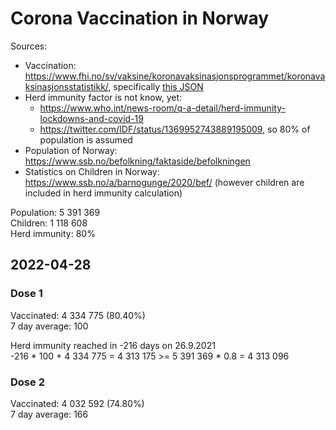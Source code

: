 # Corona Vaccination in Norway

Sources:

- Vaccination: <https://www.fhi.no/sv/vaksine/koronavaksinasjonsprogrammet/koronavaksinasjonsstatistikk/>, specifically [this JSON](https://www.fhi.no/api/chartdata/api/99119)
- Herd immunity factor is not know, yet:
  - <https://www.who.int/news-room/q-a-detail/herd-immunity-lockdowns-and-covid-19>
  - <https://twitter.com/IDF/status/1369952743889195009>, so 80% of population is assumed
- Population of Norway: <https://www.ssb.no/befolkning/faktaside/befolkningen>
- Statistics on Children in Norway: https://www.ssb.no/a/barnogunge/2020/bef/ (however children are included in herd immunity calculation)

Population: 5 391 369  
Children: 1 118 608  
Herd immunity: 80%  

## 2022-04-28

### Dose 1

Vaccinated: 4 334 775 (80.40%)  
7 day average: 100

Herd immunity reached in -216 days on 26.9.2021  
-216 * 100 + 4 334 775 = 4 313 175 >= 5 391 369 * 0.8 = 4 313 096

### Dose 2

Vaccinated: 4 032 592 (74.80%)  
7 day average: 166

